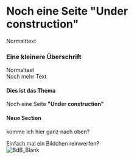 # Noch eine Seite **"Under construction"**
Normalttext

### Eine kleinere Überschrift
Normaltext <br>
Noch mehr Text

#### Dies ist das Thema
Noch eine Seite **"Under construction"**

#### Neue Section
komme ich hier ganz nach oben?  <BR>

Einfach mal ein Bildchen reinwerfen? <br>
![BdB_Blank](https://user-images.githubusercontent.com/66519699/143286113-c2811648-96df-4738-98d3-101f0582c42c.jpg)
